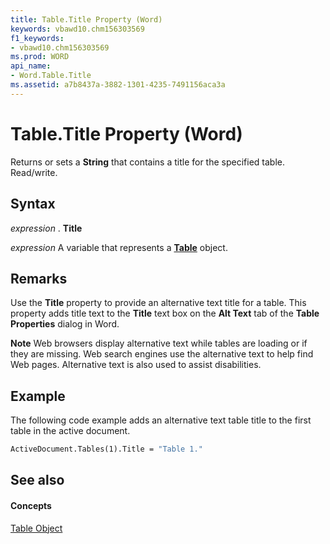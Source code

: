 ```yaml
---
title: Table.Title Property (Word)
keywords: vbawd10.chm156303569
f1_keywords:
- vbawd10.chm156303569
ms.prod: WORD
api_name:
- Word.Table.Title
ms.assetid: a7b8437a-3882-1301-4235-7491156aca3a
---
```



# Table.Title Property (Word)

Returns or sets a  **String** that contains a title for the specified table. Read/write.


## Syntax

 _expression_ . **Title**

 _expression_ A variable that represents a **[Table](table-object-word.md)** object.


## Remarks

Use the  **Title** property to provide an alternative text title for a table. This property adds title text to the **Title** text box on the **Alt Text** tab of the **Table Properties** dialog in Word.


 **Note**  Web browsers display alternative text while tables are loading or if they are missing. Web search engines use the alternative text to help find Web pages. Alternative text is also used to assist disabilities.


## Example

The following code example adds an alternative text table title to the first table in the active document.


```vb
ActiveDocument.Tables(1).Title = "Table 1."
```


## See also


#### Concepts


[Table Object](table-object-word.md)

